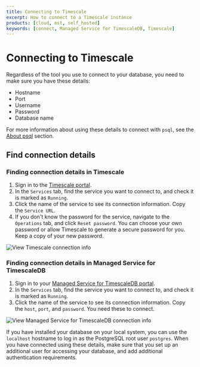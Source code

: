 ```yaml
---
title: Connecting to Timescale
excerpt: How to connect to a Timescale instance
products: [cloud, mst, self_hosted]
keywords: [connect, Managed Service for TimescaleDB, Timescale]
---
```


# Connecting to Timescale

Regardless of the tool you use to connect to your database, you need to make
sure you have these details:

*   Hostname
*   Port
*   Username
*   Password
*   Database name

For more information about using these details to connect with `psql`, see the
[About psql][about-psql] section.

## Find connection details

<Tabs label="Find connection details">

<Tab title="Timescale">

<Procedure>

### Finding connection details in Timescale

1.  Sign in to the [Timescale portal][tsc-portal].
2.  In the `Services` tab, find the service you want to connect to, and check
    it is marked as `Running`.
3.  Click the name of the service to see its connection information. Copy the
    `Service URL`.
4.  If you don't know the password for the service, navigate to the `Operations`
    tab, and click `Reset password`. You can choose your own password or allow
    Timescale to generate a secure password for you. Keep a copy of your
    new password.

<img
class="main-content__illustration"
src="https://s3.amazonaws.com/assets.timescale.com/docs/images/tsc-connection-info.png"
alt="View Timescale connection info"
/>

</Procedure>

</Tab>

<Tab title="Managed Service for TimescaleDB">

<Procedure>

### Finding connection details in Managed Service for TimescaleDB

1.  Sign in to your [Managed Service for TimescaleDB portal][mst-login].
1.  In the `Services` tab, find the service you want to connect to, and check
    it is marked as `Running`.
1.  Click the name of the service to see its connection information. Copy the
    `host`, `port`, and `password`. You need these to connect.

<img
class="main-content__illustration"
src="https://s3.amazonaws.com/assets.timescale.com/docs/images/mst-connection-info.png"
alt="View Managed Service for TimescaleDB connection info"
/>

</Procedure>

</Tab>

<Tab title="Self-hosted Timescale">

If you have installed your database on your local system, you can use the
`localhost` hostname to log in as the PostgreSQL root user `postgres`. When you
have connected using these details, make sure that you set up an additional user
for accessing your database, and add additional authentication requirements.

</Tab>

</Tabs>

[about-psql]: /use-timescale/:currentVersion:/connecting/about-psql/
[mst-login]: https://portal.managed.timescale.com
[tsc-portal]: https://console.cloud.timescale.com/
